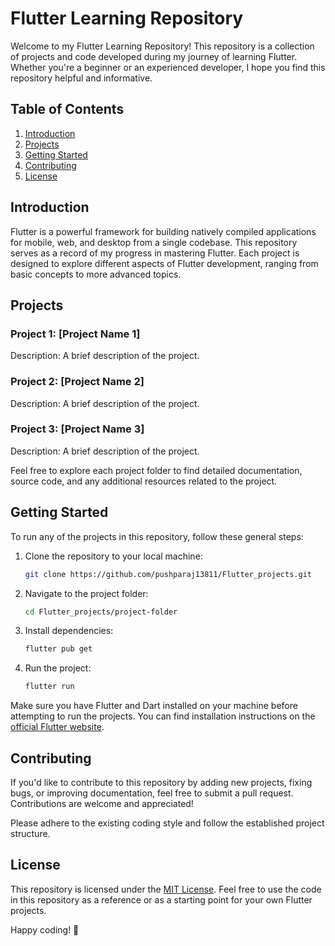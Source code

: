 # Flutter Learning Repository

Welcome to my Flutter Learning Repository! This repository is a collection of projects and code developed during my journey of learning Flutter. Whether you're a beginner or an experienced developer, I hope you find this repository helpful and informative.

## Table of Contents

1. [Introduction](#introduction)
2. [Projects](#projects)
3. [Getting Started](#getting-started)
4. [Contributing](#contributing)
5. [License](#license)

## Introduction

Flutter is a powerful framework for building natively compiled applications for mobile, web, and desktop from a single codebase. This repository serves as a record of my progress in mastering Flutter. Each project is designed to explore different aspects of Flutter development, ranging from basic concepts to more advanced topics.

## Projects

### Project 1: [Project Name 1]
Description: A brief description of the project.

### Project 2: [Project Name 2]
Description: A brief description of the project.

### Project 3: [Project Name 3]
Description: A brief description of the project.

Feel free to explore each project folder to find detailed documentation, source code, and any additional resources related to the project.

## Getting Started

To run any of the projects in this repository, follow these general steps:

1. Clone the repository to your local machine:

    ```bash
    git clone https://github.com/pushparaj13811/Flutter_projects.git
    ```

2. Navigate to the project folder:

    ```bash
    cd Flutter_projects/project-folder
    ```

3. Install dependencies:

    ```bash
    flutter pub get
    ```

4. Run the project:

    ```bash
    flutter run
    ```

Make sure you have Flutter and Dart installed on your machine before attempting to run the projects. You can find installation instructions on the [official Flutter website](https://flutter.dev/docs/get-started/install).

## Contributing

If you'd like to contribute to this repository by adding new projects, fixing bugs, or improving documentation, feel free to submit a pull request. Contributions are welcome and appreciated!

Please adhere to the existing coding style and follow the established project structure.

## License

This repository is licensed under the [MIT License](LICENSE). Feel free to use the code in this repository as a reference or as a starting point for your own Flutter projects.

Happy coding! 🚀
